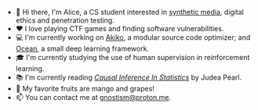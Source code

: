 - 👋 Hi there, I'm Alice, a CS student interested in [synthetic media](https://en.wikipedia.org/wiki/Synthetic_media), digital ethics and penetration testing.
- ❤ I love playing CTF games and finding software vulnerabilities.
- 💻 I'm currently working on [Akiko](https://github.com/gnostism/akiko), a modular source code optimizer; and [Ocean](https://github.com/gnostism/ocean), a small deep learning framework.
- 🎓 I'm currently studying the use of human supervision in reinforcement learning.
- 📚 I'm currently reading [*Causal Inference In Statistics*](https://3lib.net/book/2664651/adcbf6) by Judea Pearl.
- 🥭 My favorite fruits are mango and grapes!
- 📫 You can contact me at [gnostism@proton.me](mailto:gnostism@proton.me).
